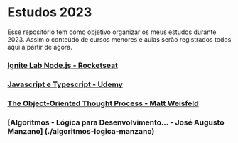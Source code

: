 # Estudos 2023
Esse repositório tem como objetivo organizar os meus estudos durante 2023. Assim o conteúdo de cursos menores e aulas serão registrados todos aqui a partir de agora.
### [Ignite Lab Node.js - Rocketseat](./ignite-lab-node-rocketseat/)
### [Javascript e Typescript - Udemy](./udemy-javascript-typescript/)
### [The Object-Oriented Thought Process - Matt Weisfeld](./oo-thought-process/)
### [Algoritmos - Lógica para Desenvolvimento... - José Augusto Manzano] (./algoritmos-logica-manzano)

